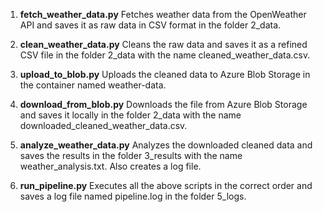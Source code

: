 1. **fetch_weather_data.py**
Fetches weather data from the OpenWeather API and saves it as raw data in CSV format in the folder 2_data.

2. **clean_weather_data.py**
Cleans the raw data and saves it as a refined CSV file in the folder 2_data with the name cleaned_weather_data.csv.

3. **upload_to_blob.py**
Uploads the cleaned data to Azure Blob Storage in the container named weather-data.

4. **download_from_blob.py**
Downloads the file from Azure Blob Storage and saves it locally in the folder 2_data with the name downloaded_cleaned_weather_data.csv.

5. **analyze_weather_data.py**
Analyzes the downloaded cleaned data and saves the results in the folder 3_results with the name weather_analysis.txt. Also creates a log file.

6. **run_pipeline.py**
Executes all the above scripts in the correct order and saves a log file named pipeline.log in the folder 5_logs.